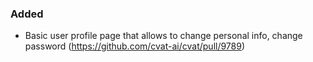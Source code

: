 ### Added

- Basic user profile page that allows to change personal info, change password
  (<https://github.com/cvat-ai/cvat/pull/9789>)
